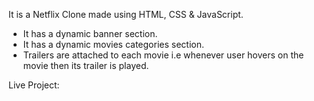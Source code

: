It is a Netflix Clone made using HTML, CSS & JavaScript.
- It has a dynamic banner section.
- It has a dynamic movies categories section.
- Trailers are attached to each movie i.e whenever user hovers on the movie then its trailer is played.

Live Project: 
